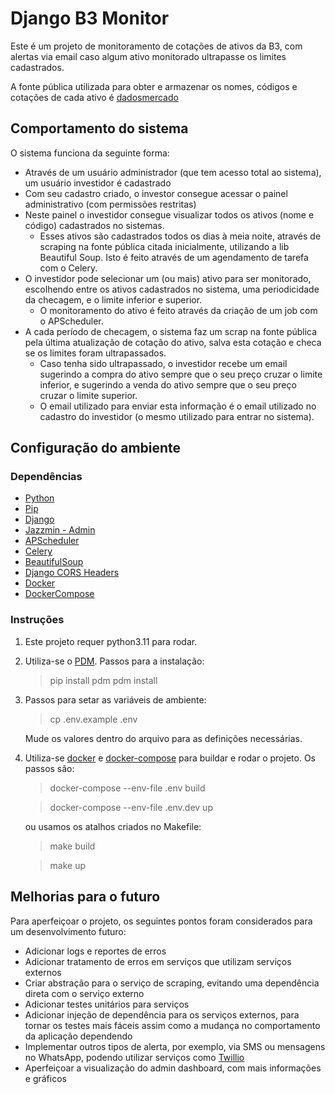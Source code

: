 # Django B3 Monitor
Este é um projeto de monitoramento de cotações de ativos da B3, com alertas via email caso algum ativo monitorado ultrapasse os limites cadastrados.

A fonte pública utilizada para obter e armazenar os nomes, códigos e cotações de cada ativo é [dadosmercado](https://www.dadosdemercado.com.br/bolsa/acoes)

## Comportamento do sistema
O sistema funciona da seguinte forma:
- Através de um usuário administrador (que tem acesso total ao sistema), um usuário investidor é cadastrado
- Com seu cadastro criado, o investor consegue acessar o painel administrativo (com permissões restritas)
- Neste painel o investidor consegue visualizar todos os ativos (nome e código) cadastrados no sistemas. 
    - Esses ativos são cadastrados todos os dias à meia noite, através de scraping na fonte pública citada inicialmente, utilizando a lib Beautiful Soup. Isto é feito através de um agendamento de tarefa com o Celery.
- O investidor pode selecionar um (ou mais) ativo para ser monitorado, escolhendo entre os ativos cadastrados no sistema, uma periodicidade da checagem, e o limite inferior e superior.
   - O monitoramento do ativo é feito através da criação de um job com o APScheduler.
- A cada período de checagem, o sistema faz um scrap na fonte pública pela última atualização de cotação do ativo, salva esta cotação e checa se os limites foram ultrapassados.
  - Caso tenha sido ultrapassado, o investidor recebe um email sugerindo a compra do ativo sempre que o seu preço cruzar o limite inferior, e sugerindo a venda do ativo sempre que o seu preço cruzar o limite superior.
  - O email utilizado para enviar esta informação é o email utilizado no cadastro do investidor (o mesmo utilizado para entrar no sistema).

## Configuração do ambiente
### Dependências
- [Python](https://www.python.org/)
- [Pip](https://pypi.org/project/pip/)
- [Django](https://docs.djangoproject.com/en/4.0/)
- [Jazzmin - Admin](https://github.com/farridav/django-jazzmin)
- [APScheduler](https://apscheduler.readthedocs.io/en/3.x/)
- [Celery](https://docs.celeryq.dev/en/stable/index.html)
- [BeautifulSoup](https://beautiful-soup-4.readthedocs.io/en/latest/)
- [Django CORS Headers](https://pypi.org/project/django-cors-headers/)
- [Docker](https://www.docker.com/)
- [DockerCompose](https://docs.docker.com/compose/)
### Instruções
1. Este projeto requer python3.11 para rodar.

2. Utiliza-se o [PDM](https://pdm.fming.dev/latest/). Passos para a instalação:
    > pip install pdm
    > pdm install

3. Passos para setar as variáveis de ambiente:
    > cp .env.example .env

    Mude os valores dentro do arquivo para as definições necessárias.

4. Utiliza-se [docker](https://www.docker.com/) e [docker-compose](https://docs.docker.com/compose/) para buildar e rodar o projeto. Os passos são:

    > docker-compose --env-file .env build

    > docker-compose --env-file .env.dev up

    ou usamos os atalhos criados no Makefile:
    > make build

    > make up

## Melhorias para o futuro

Para aperfeiçoar o projeto, os seguintes pontos foram considerados para um desenvolvimento futuro:

- Adicionar logs e reportes de erros
- Adicionar tratamento de erros em serviços que utilizam serviços externos
- Criar abstração para o serviço de scraping, evitando uma dependência direta com o serviço externo
- Adicionar testes unitários para serviços
- Adicionar injeção de dependência para os serviços externos, para tornar os testes mais fáceis assim como a mudança no comportamento da aplicação dependendo
- Implementar outros tipos de alerta, por exemplo, via SMS ou mensagens no WhatsApp, podendo utilizar serviços como [Twillio](https://www.twilio.com/pt-br)
- Aperfeiçoar a visualização do admin dashboard, com mais informações e gráficos
